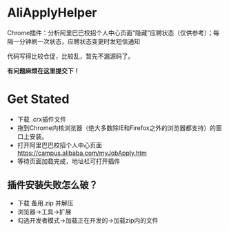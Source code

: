 # AliApplyHelper
Chrome插件：分析阿里巴巴校招个人中心页面“隐藏”应聘状态（仅供参考）；每隔一分钟刷一次状态，应聘状态变更时发短信通知

代码写得比较仓促，比较乱，暂先不漏源码了。

**有问题麻烦在这里提交下！**

# Get Stated
- 下载 .crx插件文件
- 拖到Chrome内核浏览器（绝大多数除IE和Firefox之外的浏览器都支持）的窗口上安装。
- 打开阿里巴巴校招个人中心页面 https://campus.alibaba.com/myJobApply.htm
- 等待页面加载完成，地址栏可打开插件
## 插件安装失败怎么破？
- 下载 备用.zip 并解压
- 浏览器->工具->扩展
- 勾选开发者模式->加载正在开发的->加载zip内的文件
